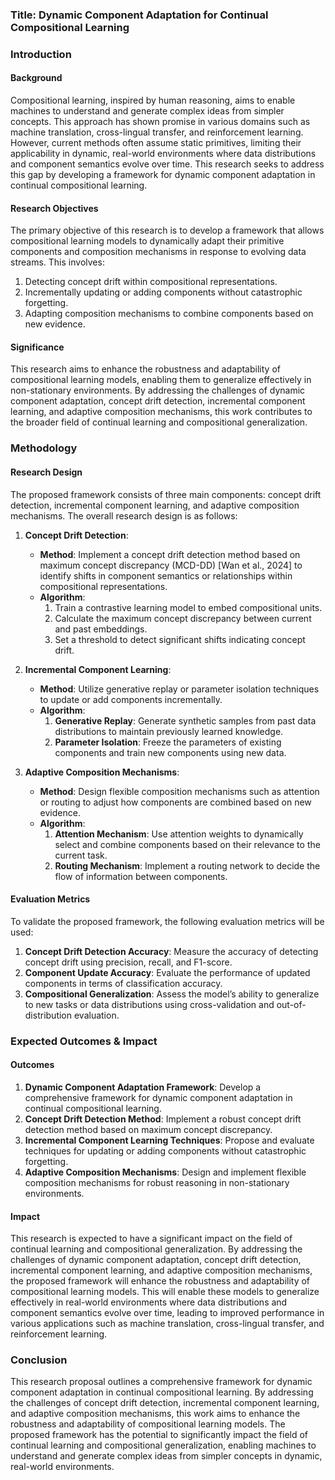 ### Title: Dynamic Component Adaptation for Continual Compositional Learning

### Introduction

#### Background
Compositional learning, inspired by human reasoning, aims to enable machines to understand and generate complex ideas from simpler concepts. This approach has shown promise in various domains such as machine translation, cross-lingual transfer, and reinforcement learning. However, current methods often assume static primitives, limiting their applicability in dynamic, real-world environments where data distributions and component semantics evolve over time. This research seeks to address this gap by developing a framework for dynamic component adaptation in continual compositional learning.

#### Research Objectives
The primary objective of this research is to develop a framework that allows compositional learning models to dynamically adapt their primitive components and composition mechanisms in response to evolving data streams. This involves:
1. Detecting concept drift within compositional representations.
2. Incrementally updating or adding components without catastrophic forgetting.
3. Adapting composition mechanisms to combine components based on new evidence.

#### Significance
This research aims to enhance the robustness and adaptability of compositional learning models, enabling them to generalize effectively in non-stationary environments. By addressing the challenges of dynamic component adaptation, concept drift detection, incremental component learning, and adaptive composition mechanisms, this work contributes to the broader field of continual learning and compositional generalization.

### Methodology

#### Research Design
The proposed framework consists of three main components: concept drift detection, incremental component learning, and adaptive composition mechanisms. The overall research design is as follows:

1. **Concept Drift Detection**:
   - **Method**: Implement a concept drift detection method based on maximum concept discrepancy (MCD-DD) [Wan et al., 2024] to identify shifts in component semantics or relationships within compositional representations.
   - **Algorithm**:
     1. Train a contrastive learning model to embed compositional units.
     2. Calculate the maximum concept discrepancy between current and past embeddings.
     3. Set a threshold to detect significant shifts indicating concept drift.

2. **Incremental Component Learning**:
   - **Method**: Utilize generative replay or parameter isolation techniques to update or add components incrementally.
   - **Algorithm**:
     1. **Generative Replay**: Generate synthetic samples from past data distributions to maintain previously learned knowledge.
     2. **Parameter Isolation**: Freeze the parameters of existing components and train new components using new data.

3. **Adaptive Composition Mechanisms**:
   - **Method**: Design flexible composition mechanisms such as attention or routing to adjust how components are combined based on new evidence.
   - **Algorithm**:
     1. **Attention Mechanism**: Use attention weights to dynamically select and combine components based on their relevance to the current task.
     2. **Routing Mechanism**: Implement a routing network to decide the flow of information between components.

#### Evaluation Metrics
To validate the proposed framework, the following evaluation metrics will be used:
1. **Concept Drift Detection Accuracy**: Measure the accuracy of detecting concept drift using precision, recall, and F1-score.
2. **Component Update Accuracy**: Evaluate the performance of updated components in terms of classification accuracy.
3. **Compositional Generalization**: Assess the model’s ability to generalize to new tasks or data distributions using cross-validation and out-of-distribution evaluation.

### Expected Outcomes & Impact

#### Outcomes
1. **Dynamic Component Adaptation Framework**: Develop a comprehensive framework for dynamic component adaptation in continual compositional learning.
2. **Concept Drift Detection Method**: Implement a robust concept drift detection method based on maximum concept discrepancy.
3. **Incremental Component Learning Techniques**: Propose and evaluate techniques for updating or adding components without catastrophic forgetting.
4. **Adaptive Composition Mechanisms**: Design and implement flexible composition mechanisms for robust reasoning in non-stationary environments.

#### Impact
This research is expected to have a significant impact on the field of continual learning and compositional generalization. By addressing the challenges of dynamic component adaptation, concept drift detection, incremental component learning, and adaptive composition mechanisms, the proposed framework will enhance the robustness and adaptability of compositional learning models. This will enable these models to generalize effectively in real-world environments where data distributions and component semantics evolve over time, leading to improved performance in various applications such as machine translation, cross-lingual transfer, and reinforcement learning.

### Conclusion

This research proposal outlines a comprehensive framework for dynamic component adaptation in continual compositional learning. By addressing the challenges of concept drift detection, incremental component learning, and adaptive composition mechanisms, this work aims to enhance the robustness and adaptability of compositional learning models. The proposed framework has the potential to significantly impact the field of continual learning and compositional generalization, enabling machines to understand and generate complex ideas from simpler concepts in dynamic, real-world environments.